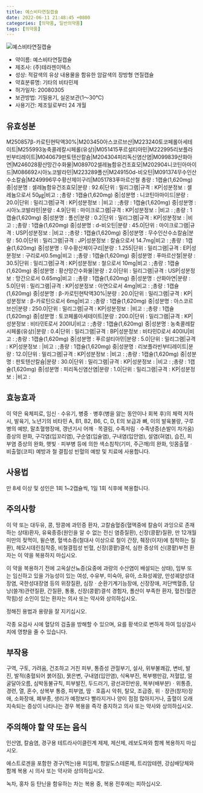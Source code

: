 ```yaml
---
title: 예스비타연질캡슐
date: 2022-06-11 21:48:45 +0800
categories: [의약품, 일반의약품]
tags: [의약품]
---
```

![예스비타연질캡슐](https://nedrug.mfds.go.kr/pbp/cmn/itemImageDownload/147427847082700122)

- 약이름: 예스비타연질캡슐
- 제조사: (주)테라젠이텍스
- 성상: 적갈색의 유상 내용물을 함유한 암갈색의 장방형 연질캡슐
- 약효분류명: 기타의 비타민제
- 허가일자: 20080305
- 보관방법: 기밀용기, 실온보관(1～30℃)
- 사용기간: 제조일로부터 24 개월
## 유효성분
M250857β-카로틴현탁액30%|M203450아스코르브산|M223240토코페롤아세테이트|M255993농축콜레칼시페롤(유상)|M051415푸르설티아민|M222995리보플라빈부티레이트|M040679판토텐산칼슘|M204304피리독신염산염|M099839산화아연|M246028황산망간수화물|M089702셀레늄함유건조효모|M202904니코틴아마이드|M086692시아노코발라민|M223289폴산|M249150d-비오틴|M091374무수인산수소칼슘|M249996무수황산제이구리|M051783푸마르산철
총량 : 1캡슐(1,620mg) 중|성분명 : 셀레늄함유건조효모|분량 : 92.6|단위 : 밀리그램|규격 : KP|성분정보 : 셀레늄으로서 50㎍|비고 : ;총량 : 1캡슐(1,620mg) 중|성분명 : 니코틴아마이드|분량 : 20.0|단위 : 밀리그램|규격 : KP|성분정보 : |비고 : ;총량 : 1캡슐(1,620mg) 중|성분명 : 시아노코발라민|분량 : 4.9|단위 : 마이크로그램|규격 : KP|성분정보 : |비고 : ;총량 : 1캡슐(1,620mg) 중|성분명 : 폴산|분량 : 0.2|단위 : 밀리그램|규격 : KP|성분정보 : |비고 : ;총량 : 1캡슐(1,620mg) 중|성분명 : d-비오틴|분량 : 45.0|단위 : 마이크로그램|규격 : USP|성분정보 : |비고 : ;총량 : 1캡슐(1,620mg) 중|성분명 : 무수인산수소칼슘|분량 : 50.0|단위 : 밀리그램|규격 : JP|성분정보 : 칼슘으로서 14.7mg|비고 : ;총량 : 1캡슐(1,620mg) 중|성분명 : 무수황산제이구리|분량 : 1.255|단위 : 밀리그램|규격 : EP|성분정보 : 구리로서0.5mg|비고 : ;총량 : 1캡슐(1,620mg) 중|성분명 : 푸마르산철|분량 : 30.5|단위 : 밀리그램|규격 : KP|성분정보 : 철으로서 10mg|비고 : ;총량 : 1캡슐(1,620mg) 중|성분명 : 황산망간수화물|분량 : 2.0|단위 : 밀리그램|규격 : USP|성분정보 : 망간으로서 0.65mg|비고 : ;총량 : 1캡슐(1,620mg) 중|성분명 : 산화아연|분량 : 5.0|단위 : 밀리그램|규격 : KP|성분정보 : 아연으로서 4mg|비고 : ;총량 : 1캡슐(1,620mg) 중|성분명 : β-카로틴현탁액30%|분량 : 20.0|단위 : 밀리그램|규격 : KP|성분정보 : β-카로틴으로서 6mg|비고 : ;총량 : 1캡슐(1,620mg) 중|성분명 : 아스코르브산|분량 : 250.0|단위 : 밀리그램|규격 : KP|성분정보 : |비고 : ;총량 : 1캡슐(1,620mg) 중|성분명 : 토코페롤아세테이트|분량 : 200.0|단위 : 밀리그램|규격 : KP|성분정보 : 비타민E로서 200IU|비고 : ;총량 : 1캡슐(1,620mg) 중|성분명 : 농축콜레칼시페롤(유상)|분량 : 0.4|단위 : 밀리그램|규격 : BP|성분정보 : 비타민D로서 400IU|비고 : ;총량 : 1캡슐(1,620mg) 중|성분명 : 푸르설티아민|분량 : 5.0|단위 : 밀리그램|규격 : KP|성분정보 : |비고 : ;총량 : 1캡슐(1,620mg) 중|성분명 : 리보플라빈부티레이트|분량 : 12.0|단위 : 밀리그램|규격 : KP|성분정보 : |비고 : ;총량 : 1캡슐(1,620mg) 중|성분명 : 판토텐산칼슘|분량 : 30.0|단위 : 밀리그램|규격 : KP|성분정보 : |비고 : ;총량 : 1캡슐(1,620mg) 중|성분명 : 피리독신염산염|분량 : 1.0|단위 : 밀리그램|규격 : KP|성분정보 : |비고 :
## 효능효과
이 약은 육체피로, 임신ㆍ수유기, 병중ㆍ병후(병을 앓는 동안이나 회복 후)의 체력 저하 시, 발육기, 노년기의 비타민 A, B1, B2, B6, C, D, E의 보급과 뼈, 이의 발육불량, 구루병의 예방, 말초혈행장애, 갱년기시 어깨ㆍ목결림, 수족저림ㆍ수족냉증(손발이 차가움) 증상의 완화, 구각염(입꼬리염), 구순염(입술염), 구내염(입안염), 설염(혀염), 습진, 피부염 증상의 완화, 햇빛ㆍ피부병 등에 의한 색소침착(기미, 주근깨)의 완화, 잇몸출혈ㆍ비출혈(코피) 예방과 철 결핍성 빈혈의 예방 및 치료에 사용합니다.

## 사용법
만 8세 이상 및 성인은 1회 1~2캡슐씩, 1일 1회 식후에 복용합니다.

## 주의사항
이 약 또는 대두유, 콩, 땅콩에 과민증 환자, 고칼슘혈증(혈액중에 칼슘이 과잉으로 존재하는 상태)환자, 유육종증(원인을 알 수 없는 전신 염증질환), 신장(콩팥)질환, 만 12개월 미만의 젖먹이, 윌슨병, 혈색소증(철대사 이상으로 철이 간장, 췌장(이자)에 침착하는 질환), 헤모시데린침착증, 비철결핍성 빈혈, 신장(콩팥)결석, 심한 증상의 신(콩팥)부전 환자는 이 약을 복용하지 마십시오.

이 약을 복용하기 전에 고옥살산뇨증(요중에 과량의 수산염이 배설되는 상태), 임부 또는 임신하고 있을 가능성이 있는 여성, 수유부, 미숙아, 유아, 소화성궤양, 만성궤양성대장염, 국한성대장염 등의 위장질환, 심장ㆍ순환기계기능장애, 신장장애, 저단백혈증, 담낭(쓸개)관련질환, 간질환, 통풍, 신장(콩팥)결석 경험자, 폴산이 부족한 환자, 혈전(혈관 막힘)성 소인이 있는 환자는 의사 또는 약사와 상의하십시오.

정해진 용법과 용량을 잘 지키십시오.

각종 요검사 시에 혈당의 검출을 방해할 수 있으며, 요를 황색으로 변하게 하여 임상검사치에 영향을 줄 수 있습니다.

## 부작용
구역, 구토, 가려움, 건조하고 거친 피부, 통증성 관절부기, 설사, 위부불쾌감, 변비, 발진, 발적(충혈되어 붉어짐), 묽은변, 구내염(입안염), 식욕부진, 복부팽만감, 저혈압, 얼굴달아오름, 심박동불규칙, 피부발진, 두드러기, 광선과민반응, 복부(배부분)ㆍ위통증, 경련, 열, 혼수, 상복부 통증, 피부염, 땀ㆍ호흡시 악취, 탈모, 조급증, 위ㆍ장관(창자)장애, 소화장애, 폐부종, 생리가 예정보다 빨라지거나 양이 점점 많아지거나, 출혈이 오래 지속되는 증상이 나타나는 경우 복용을 즉각 중지하고 의사 또는 약사와 상의하십시오.

## 주의해야 할 약 또는 음식
인산염, 칼슘염, 경구용 테트라사이클린계 제제, 제산제, 레보도파와 함께 복용하지 마십시오.

에스트로겐을 포함한 경구(먹는)용 피임제, 항알도스테론제, 트리암테렌, 강심배당체와 함께 복용 시 의사 또는 약사와 상의하십시오.

녹차, 홍차 등 탄닌을 함유하는 차는 복용 중, 복용 전후에는 피하십시오.

